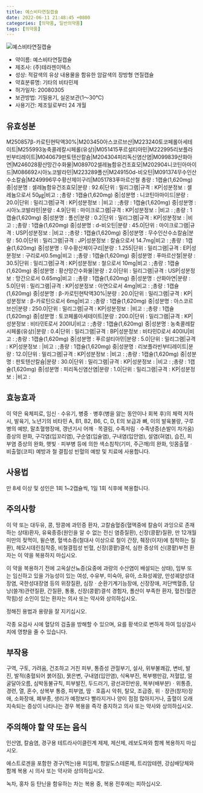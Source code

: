 ```yaml
---
title: 예스비타연질캡슐
date: 2022-06-11 21:48:45 +0800
categories: [의약품, 일반의약품]
tags: [의약품]
---
```

![예스비타연질캡슐](https://nedrug.mfds.go.kr/pbp/cmn/itemImageDownload/147427847082700122)

- 약이름: 예스비타연질캡슐
- 제조사: (주)테라젠이텍스
- 성상: 적갈색의 유상 내용물을 함유한 암갈색의 장방형 연질캡슐
- 약효분류명: 기타의 비타민제
- 허가일자: 20080305
- 보관방법: 기밀용기, 실온보관(1～30℃)
- 사용기간: 제조일로부터 24 개월
## 유효성분
M250857β-카로틴현탁액30%|M203450아스코르브산|M223240토코페롤아세테이트|M255993농축콜레칼시페롤(유상)|M051415푸르설티아민|M222995리보플라빈부티레이트|M040679판토텐산칼슘|M204304피리독신염산염|M099839산화아연|M246028황산망간수화물|M089702셀레늄함유건조효모|M202904니코틴아마이드|M086692시아노코발라민|M223289폴산|M249150d-비오틴|M091374무수인산수소칼슘|M249996무수황산제이구리|M051783푸마르산철
총량 : 1캡슐(1,620mg) 중|성분명 : 셀레늄함유건조효모|분량 : 92.6|단위 : 밀리그램|규격 : KP|성분정보 : 셀레늄으로서 50㎍|비고 : ;총량 : 1캡슐(1,620mg) 중|성분명 : 니코틴아마이드|분량 : 20.0|단위 : 밀리그램|규격 : KP|성분정보 : |비고 : ;총량 : 1캡슐(1,620mg) 중|성분명 : 시아노코발라민|분량 : 4.9|단위 : 마이크로그램|규격 : KP|성분정보 : |비고 : ;총량 : 1캡슐(1,620mg) 중|성분명 : 폴산|분량 : 0.2|단위 : 밀리그램|규격 : KP|성분정보 : |비고 : ;총량 : 1캡슐(1,620mg) 중|성분명 : d-비오틴|분량 : 45.0|단위 : 마이크로그램|규격 : USP|성분정보 : |비고 : ;총량 : 1캡슐(1,620mg) 중|성분명 : 무수인산수소칼슘|분량 : 50.0|단위 : 밀리그램|규격 : JP|성분정보 : 칼슘으로서 14.7mg|비고 : ;총량 : 1캡슐(1,620mg) 중|성분명 : 무수황산제이구리|분량 : 1.255|단위 : 밀리그램|규격 : EP|성분정보 : 구리로서0.5mg|비고 : ;총량 : 1캡슐(1,620mg) 중|성분명 : 푸마르산철|분량 : 30.5|단위 : 밀리그램|규격 : KP|성분정보 : 철으로서 10mg|비고 : ;총량 : 1캡슐(1,620mg) 중|성분명 : 황산망간수화물|분량 : 2.0|단위 : 밀리그램|규격 : USP|성분정보 : 망간으로서 0.65mg|비고 : ;총량 : 1캡슐(1,620mg) 중|성분명 : 산화아연|분량 : 5.0|단위 : 밀리그램|규격 : KP|성분정보 : 아연으로서 4mg|비고 : ;총량 : 1캡슐(1,620mg) 중|성분명 : β-카로틴현탁액30%|분량 : 20.0|단위 : 밀리그램|규격 : KP|성분정보 : β-카로틴으로서 6mg|비고 : ;총량 : 1캡슐(1,620mg) 중|성분명 : 아스코르브산|분량 : 250.0|단위 : 밀리그램|규격 : KP|성분정보 : |비고 : ;총량 : 1캡슐(1,620mg) 중|성분명 : 토코페롤아세테이트|분량 : 200.0|단위 : 밀리그램|규격 : KP|성분정보 : 비타민E로서 200IU|비고 : ;총량 : 1캡슐(1,620mg) 중|성분명 : 농축콜레칼시페롤(유상)|분량 : 0.4|단위 : 밀리그램|규격 : BP|성분정보 : 비타민D로서 400IU|비고 : ;총량 : 1캡슐(1,620mg) 중|성분명 : 푸르설티아민|분량 : 5.0|단위 : 밀리그램|규격 : KP|성분정보 : |비고 : ;총량 : 1캡슐(1,620mg) 중|성분명 : 리보플라빈부티레이트|분량 : 12.0|단위 : 밀리그램|규격 : KP|성분정보 : |비고 : ;총량 : 1캡슐(1,620mg) 중|성분명 : 판토텐산칼슘|분량 : 30.0|단위 : 밀리그램|규격 : KP|성분정보 : |비고 : ;총량 : 1캡슐(1,620mg) 중|성분명 : 피리독신염산염|분량 : 1.0|단위 : 밀리그램|규격 : KP|성분정보 : |비고 :
## 효능효과
이 약은 육체피로, 임신ㆍ수유기, 병중ㆍ병후(병을 앓는 동안이나 회복 후)의 체력 저하 시, 발육기, 노년기의 비타민 A, B1, B2, B6, C, D, E의 보급과 뼈, 이의 발육불량, 구루병의 예방, 말초혈행장애, 갱년기시 어깨ㆍ목결림, 수족저림ㆍ수족냉증(손발이 차가움) 증상의 완화, 구각염(입꼬리염), 구순염(입술염), 구내염(입안염), 설염(혀염), 습진, 피부염 증상의 완화, 햇빛ㆍ피부병 등에 의한 색소침착(기미, 주근깨)의 완화, 잇몸출혈ㆍ비출혈(코피) 예방과 철 결핍성 빈혈의 예방 및 치료에 사용합니다.

## 사용법
만 8세 이상 및 성인은 1회 1~2캡슐씩, 1일 1회 식후에 복용합니다.

## 주의사항
이 약 또는 대두유, 콩, 땅콩에 과민증 환자, 고칼슘혈증(혈액중에 칼슘이 과잉으로 존재하는 상태)환자, 유육종증(원인을 알 수 없는 전신 염증질환), 신장(콩팥)질환, 만 12개월 미만의 젖먹이, 윌슨병, 혈색소증(철대사 이상으로 철이 간장, 췌장(이자)에 침착하는 질환), 헤모시데린침착증, 비철결핍성 빈혈, 신장(콩팥)결석, 심한 증상의 신(콩팥)부전 환자는 이 약을 복용하지 마십시오.

이 약을 복용하기 전에 고옥살산뇨증(요중에 과량의 수산염이 배설되는 상태), 임부 또는 임신하고 있을 가능성이 있는 여성, 수유부, 미숙아, 유아, 소화성궤양, 만성궤양성대장염, 국한성대장염 등의 위장질환, 심장ㆍ순환기계기능장애, 신장장애, 저단백혈증, 담낭(쓸개)관련질환, 간질환, 통풍, 신장(콩팥)결석 경험자, 폴산이 부족한 환자, 혈전(혈관 막힘)성 소인이 있는 환자는 의사 또는 약사와 상의하십시오.

정해진 용법과 용량을 잘 지키십시오.

각종 요검사 시에 혈당의 검출을 방해할 수 있으며, 요를 황색으로 변하게 하여 임상검사치에 영향을 줄 수 있습니다.

## 부작용
구역, 구토, 가려움, 건조하고 거친 피부, 통증성 관절부기, 설사, 위부불쾌감, 변비, 발진, 발적(충혈되어 붉어짐), 묽은변, 구내염(입안염), 식욕부진, 복부팽만감, 저혈압, 얼굴달아오름, 심박동불규칙, 피부발진, 두드러기, 광선과민반응, 복부(배부분)ㆍ위통증, 경련, 열, 혼수, 상복부 통증, 피부염, 땀ㆍ호흡시 악취, 탈모, 조급증, 위ㆍ장관(창자)장애, 소화장애, 폐부종, 생리가 예정보다 빨라지거나 양이 점점 많아지거나, 출혈이 오래 지속되는 증상이 나타나는 경우 복용을 즉각 중지하고 의사 또는 약사와 상의하십시오.

## 주의해야 할 약 또는 음식
인산염, 칼슘염, 경구용 테트라사이클린계 제제, 제산제, 레보도파와 함께 복용하지 마십시오.

에스트로겐을 포함한 경구(먹는)용 피임제, 항알도스테론제, 트리암테렌, 강심배당체와 함께 복용 시 의사 또는 약사와 상의하십시오.

녹차, 홍차 등 탄닌을 함유하는 차는 복용 중, 복용 전후에는 피하십시오.

